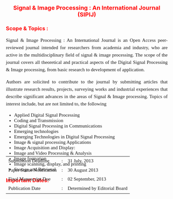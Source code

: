 <h3><strong><p align="center"><font color="#FF0000"><font size="+1">Signal & Image Processing : An International Journal
(SIPIJ)</font></font></strong></h3></p>
<h3><strong><font color="#FF0000">Scope & Topics :</font></strong></h3>
<p style="font:normal 15px Trebuchet MS; line-height:23px;" align="justify">Signal & Image Processing : An International Journal is an Open Access peer-reviewed journal intended for researchers from academia and industry, who are active in the multidisciplinary field of signal & image processing. The scope of the journal covers all theoretical and practical aspects of the Digital Signal Processing & Image processing, from basic research to development of application.</p>
<p style="font:normal 15px Trebuchet MS; line-height:23px;" align="justify">Authors are solicited to contribute to the journal by submitting articles that illustrate research results, projects, surveying works and industrial experiences that describe significant advances in the areas of Signal & Image processing. Topics of interest include, but are not limited to, the following
</p>
<ul style="font:normal 15px Trebuchet MS; line-height:23pxmargin-left:50px">
  <li>Applied Digital Signal Processing</li>
  <li>Coding and Transmission</li>
   <li>Digital Signal Processing in Communications</li>
   <li>Emerging technologies</li>
   <li>Emerging Technologies in Digital Signal Processing</li>
   <li>Image & signal processing Applications</li>
   <li>Image Acquisition and Display:</li>
   <li>Image and Video Processing & Analysis</li>
   <li>Image formation</li>
   <li>Image scanning, display, and printing</li>
   <li>Storage and Retrieval</li></ul>
<h3 style="margin:0 auto; height:25px;"><strong><font color="#FF0000">Important Dates:</font></strong></h3>
<table align="center" style="margin-top:-90px;font:normal 15px Trebuchet MS; line-height:23px">
<tr><td>Submission Deadline</td><td>:</td><td>31 July, 2013</td></tr>
<tr><td>Paper Status Notification</td><td>:</td><td>30 August 2013</td></tr>
<tr><td>Final Manuscript Due</td><td>:</td><td>02 September, 2013</td></tr>
<tr><td>Publication Date</td><td>:</td><td>Determined by Editorial Board</td></tr></table>
